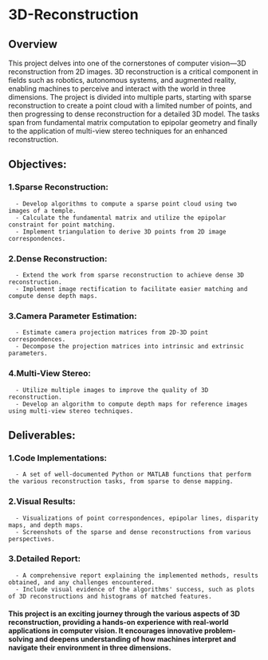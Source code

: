 # 3D-Reconstruction
## Overview
This project delves into one of the cornerstones of computer vision—3D reconstruction from 2D images. 3D reconstruction is a critical component in fields such as robotics, autonomous systems, and augmented reality, enabling machines to perceive and interact with the world in three dimensions. The project is divided into multiple parts, starting with sparse reconstruction to create a point cloud with a limited number of points, and then progressing to dense reconstruction for a detailed 3D model. The tasks span from fundamental matrix computation to epipolar geometry and finally to the application of multi-view stereo techniques for an enhanced reconstruction.

## Objectives:
### 1.Sparse Reconstruction:
      - Develop algorithms to compute a sparse point cloud using two images of a temple.
      - Calculate the fundamental matrix and utilize the epipolar constraint for point matching.
      - Implement triangulation to derive 3D points from 2D image correspondences.

### 2.Dense Reconstruction:
      - Extend the work from sparse reconstruction to achieve dense 3D reconstruction.
      - Implement image rectification to facilitate easier matching and compute dense depth maps.

### 3.Camera Parameter Estimation:
      - Estimate camera projection matrices from 2D-3D point correspondences.
      - Decompose the projection matrices into intrinsic and extrinsic parameters.

### 4.Multi-View Stereo:
      - Utilize multiple images to improve the quality of 3D reconstruction.
      - Develop an algorithm to compute depth maps for reference images using multi-view stereo techniques.

## Deliverables:
### 1.Code Implementations:
      - A set of well-documented Python or MATLAB functions that perform the various reconstruction tasks, from sparse to dense mapping.

### 2.Visual Results:
      - Visualizations of point correspondences, epipolar lines, disparity maps, and depth maps.
      - Screenshots of the sparse and dense reconstructions from various perspectives.

### 3.Detailed Report:
      - A comprehensive report explaining the implemented methods, results obtained, and any challenges encountered.
      - Include visual evidence of the algorithms' success, such as plots of 3D reconstructions and histograms of matched features.

#### This project is an exciting journey through the various aspects of 3D reconstruction, providing a hands-on experience with real-world applications in computer vision. It encourages innovative problem-solving and deepens understanding of how machines interpret and navigate their environment in three dimensions.
